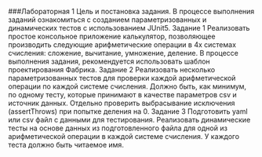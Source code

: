 ###Лабораторная 1
Цель и постановка задания. В процессе выполнения заданий ознакомиться с созданием параметризованных и динамических тестов с использованием JUnit5. 
Задание 1 Реализовать простое консольное приложение калькулятор, позволяющее производить следующие арифметические операции в 4х системах счисления: сложение, вычитание, умножение, деление. 
В процессе выполнения задания, рекомендуется использовать шаблон проектирования Фабрика.
Задание 2 Реализовать несколько параметризованных тестов для проверки каждой арифметической операции по каждой системе счисления. 
Должно быть, как минимум, по одному тесту, которые принимают в качестве параметров csv и источник данных. Отдельно проверить выбрасывание исключения (assertThrows) при попытке деления на 0. 
Задание 3 Подготовить yaml или csv файл с данными для тестирования. Реализовать динамические тесты на основе данных из подготовленного файла для одной из арифметической операции в каждой системе счисления. 
У каждого теста должно быть читаемое имя.
